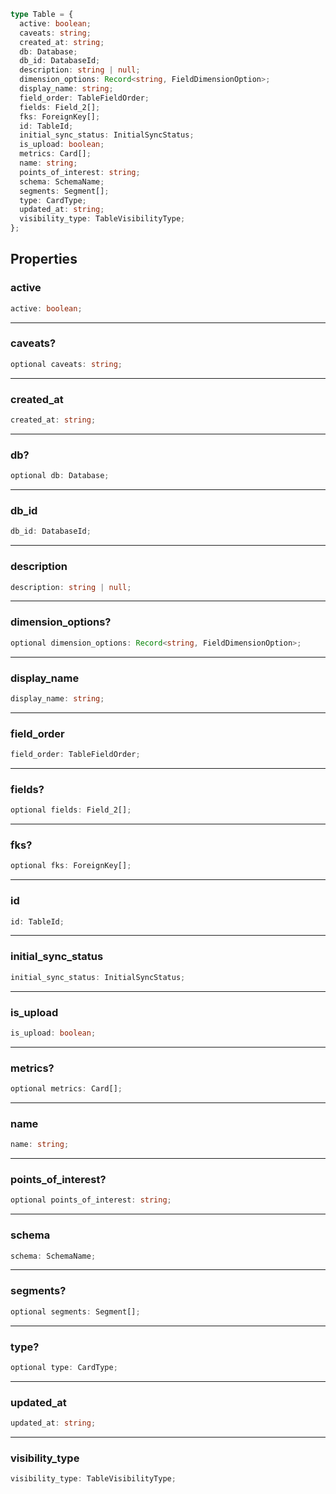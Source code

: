 ```ts
type Table = {
  active: boolean;
  caveats: string;
  created_at: string;
  db: Database;
  db_id: DatabaseId;
  description: string | null;
  dimension_options: Record<string, FieldDimensionOption>;
  display_name: string;
  field_order: TableFieldOrder;
  fields: Field_2[];
  fks: ForeignKey[];
  id: TableId;
  initial_sync_status: InitialSyncStatus;
  is_upload: boolean;
  metrics: Card[];
  name: string;
  points_of_interest: string;
  schema: SchemaName;
  segments: Segment[];
  type: CardType;
  updated_at: string;
  visibility_type: TableVisibilityType;
};
```

## Properties

### active

```ts
active: boolean;
```

---

### caveats?

```ts
optional caveats: string;
```

---

### created_at

```ts
created_at: string;
```

---

### db?

```ts
optional db: Database;
```

---

### db_id

```ts
db_id: DatabaseId;
```

---

### description

```ts
description: string | null;
```

---

### dimension_options?

```ts
optional dimension_options: Record<string, FieldDimensionOption>;
```

---

### display_name

```ts
display_name: string;
```

---

### field_order

```ts
field_order: TableFieldOrder;
```

---

### fields?

```ts
optional fields: Field_2[];
```

---

### fks?

```ts
optional fks: ForeignKey[];
```

---

### id

```ts
id: TableId;
```

---

### initial_sync_status

```ts
initial_sync_status: InitialSyncStatus;
```

---

### is_upload

```ts
is_upload: boolean;
```

---

### metrics?

```ts
optional metrics: Card[];
```

---

### name

```ts
name: string;
```

---

### points_of_interest?

```ts
optional points_of_interest: string;
```

---

### schema

```ts
schema: SchemaName;
```

---

### segments?

```ts
optional segments: Segment[];
```

---

### type?

```ts
optional type: CardType;
```

---

### updated_at

```ts
updated_at: string;
```

---

### visibility_type

```ts
visibility_type: TableVisibilityType;
```
